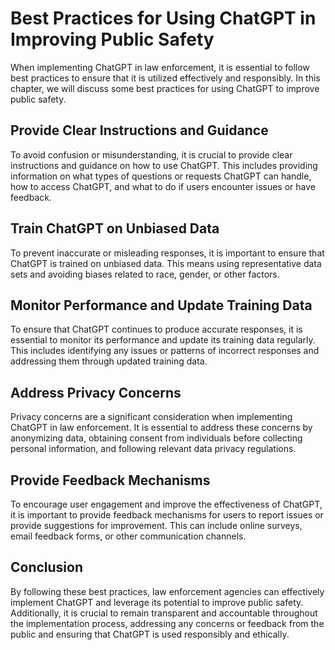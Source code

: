 Best Practices for Using ChatGPT in Improving Public Safety
===============================================================================================================

When implementing ChatGPT in law enforcement, it is essential to follow best practices to ensure that it is utilized effectively and responsibly. In this chapter, we will discuss some best practices for using ChatGPT to improve public safety.

Provide Clear Instructions and Guidance
---------------------------------------

To avoid confusion or misunderstanding, it is crucial to provide clear instructions and guidance on how to use ChatGPT. This includes providing information on what types of questions or requests ChatGPT can handle, how to access ChatGPT, and what to do if users encounter issues or have feedback.

Train ChatGPT on Unbiased Data
------------------------------

To prevent inaccurate or misleading responses, it is important to ensure that ChatGPT is trained on unbiased data. This means using representative data sets and avoiding biases related to race, gender, or other factors.

Monitor Performance and Update Training Data
--------------------------------------------

To ensure that ChatGPT continues to produce accurate responses, it is essential to monitor its performance and update its training data regularly. This includes identifying any issues or patterns of incorrect responses and addressing them through updated training data.

Address Privacy Concerns
------------------------

Privacy concerns are a significant consideration when implementing ChatGPT in law enforcement. It is essential to address these concerns by anonymizing data, obtaining consent from individuals before collecting personal information, and following relevant data privacy regulations.

Provide Feedback Mechanisms
---------------------------

To encourage user engagement and improve the effectiveness of ChatGPT, it is important to provide feedback mechanisms for users to report issues or provide suggestions for improvement. This can include online surveys, email feedback forms, or other communication channels.

Conclusion
----------

By following these best practices, law enforcement agencies can effectively implement ChatGPT and leverage its potential to improve public safety. Additionally, it is crucial to remain transparent and accountable throughout the implementation process, addressing any concerns or feedback from the public and ensuring that ChatGPT is used responsibly and ethically.
